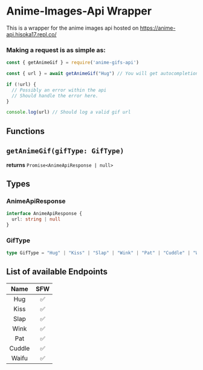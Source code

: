 # Anime-Images-Api Wrapper
This is a wrapper for the anime images api hosted on
https://anime-api.hisoka17.repl.co/

### Making a request is as simple as:
```javascript
const { getAnimeGif } = require('anime-gifs-api')

const { url } = await getAnimeGif("Hug") // You will get autocompletion here

if (!url) {
  // Possibly an error within the api
  // Should handle the error here.
}

console.log(url) // Should log a valid gif url
```
## Functions
## `getAnimeGif(gifType: GifType)`
**returns** `Promise<AnimeApiResponse | null>`
## Types
### AnimeApiResponse
```typescript
interface AnimeApiResponse {
  url: string | null
}
```
### GifType
```typescript
type GifType = "Hug" | "Kiss" | "Slap" | "Wink" | "Pat" | "Cuddle" | "Waifu"
```
## List of available Endpoints
|Name|SFW|
|:-:|:-:|
|Hug|✅|
|Kiss|✅|
|Slap|✅|
|Wink|✅|
|Pat|✅|
|Cuddle|✅|
|Waifu|✅|